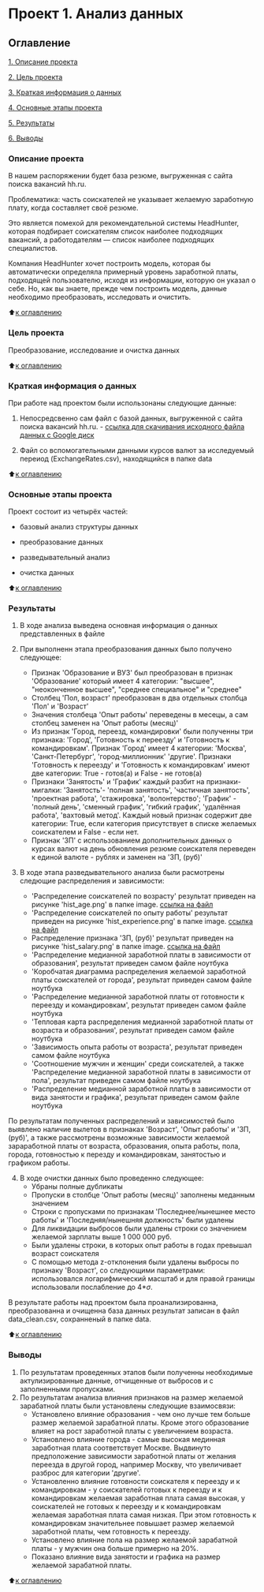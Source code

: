 # Проект 1. Анализ данных

## Оглавление

[1. Описание проекта](https://github.com/Andrey-ShaM/Project_1_Data_analysis/blob/master/README.md#Описание-проекта)

[2. Цель проекта](https://github.com/Andrey-ShaM/Project_1_Data_analysis/blob/master/README.md#Цель-проекта)

[3. Краткая информация о данных](https://github.com/Andrey-ShaM/Project_1_Data_analysis/blob/master/README.md#Краткая-информация-о-данных)

[4. Основные этапы проекта](https://github.com/Andrey-ShaM/Project_1_Data_analysis/blob/master/README.md#Основные-этапы-проекта)

[5. Результаты](https://github.com/Andrey-ShaM/Project_1_Data_analysis/blob/master/README.md#Результаты)

[6. Выводы](https://github.com/Andrey-ShaM/Project_1_Data_analysis/blob/master/README.md#Выводы)

### Описание проекта

В нашем распоряжении будет база резюме, выгруженная с сайта поиска вакансий hh.ru. 

Проблематика: часть соискателей не указывает желаемую заработную плату, когда составляет своё резюме.

Это является помехой для рекомендательной системы HeadHunter, которая подбирает соискателям список наиболее подходящих вакансий, а работодателям — список наиболее подходящих специалистов.

Компания HeadHunter хочет построить модель, которая бы автоматически определяла примерный уровень заработной платы, подходящей пользователю, исходя из информации, которую он указал о себе. Но, как вы знаете, прежде чем построить модель, данные необходимо преобразовать, исследовать и очистить. 

:arrow_up:[к оглавлению](https://github.com/Andrey-ShaM/Project_1_Data_analysis/blob/master/README.md#Оглавление)

### Цель проекта

Преобразование, исследование и очистка данных

:arrow_up:[к оглавлению](https://github.com/Andrey-ShaM/Project_1_Data_analysis/blob/master/README.md#Оглавление)

### Краткая информация о данных

При работе над проектом были использонаны следующие данные:

1. Непосредсвенно сам файл с базой данных, выгруженной с сайта поиска вакансий hh.ru. - [ссылка для скачивания исходного файла данных с Google диск](https://drive.google.com/file/d/1Kb78mAWYKcYlellTGhIjPI-bCcKbGuTn/view)

2. Файл со вспомогательными данными курсов валют за исследуемый переиод (ExchangeRates.csv), находящийся в папке data

:arrow_up:[к оглавлению](https://github.com/Andrey-ShaM/Project_1_Data_analysis/blob/master/README.md#Оглавление)

### Основные этапы проекта

Проект состоит из четырёх частей:

* базовый анализ структуры данных

* преобразование данных

* разведывательный анализ

* очистка данных

:arrow_up:[к оглавлению](https://github.com/Andrey-ShaM/Project_1_Data_analysis/blob/master/README.md#Оглавление)

### Результаты

1. В ходе анализа выведена основная информация о данных представленных в файле

2. При выполненн этапа преобразования данных было получено следующее:
   * Признак 'Образование и ВУЗ' был преобразован в признак 'Образование' который имеет 4 категории: "высшее", "неоконченное высшее", "среднее специальное" и "среднее"
   * Столбец 'Пол, возраст' преобразован в два отдельных столбца 'Пол' и 'Возраст'
   * Значения столбеца 'Опыт работы' переведены в месецы, а сам столбец заменен на 'Опыт работы (месяц)'
   * Из признак 'Город, переезд, командировки' были полученны три признака: 'Город', 'Готовность к переезду' и 'Готовность к командировкам'. Признак 'Город' имеет 4 категории: 'Москва', 'Санкт-Петербург', 'город-миллионник' 'другие'. Признаки 'Готовность к переезду' и 'Готовность к командировкам' имеют две категории: True - готов(а) и False - не готов(а)
   * Признаки 'Занятость' и 'График' каждый разбит на признаки-мигалки: 'Занятость'- 'полная занятость', 'частичная занятость', 'проектная работа', 'стажировка', 'волонтерство'; 'График' - 'полный день', 'сменный график', 'гибкий график', 'удалённая работа', 'вахтовый метод'. Каждый новый признак содержит две категории: True, если категория присутствует в списке желаемых соискателем и False - если нет.
   * Признак 'ЗП' с использованием дополнительных данных о курсах валют на день обновления резюме соискателя переведен к единой валюте - рублях и заменен на 'ЗП, (руб)'
3. В ходе этапа разведывательного анализа были расмотрены следющие распределения и зависимости:
   * 'Распределение соискателей по возрасту' результат приведен на рисунке 'hist_age.png' в папке image. [ссылка на файл](https://github.com/Andrey-ShaM/Project_1_Data_analysis/blob/master/image/hist_age.png)
   * 'Распределение соискателей по опыту работы' результат приведен на рисунке 'hist_experience.png' в папке image. [ссылка на файл](https://github.com/Andrey-ShaM/Project_1_Data_analysis/blob/master/image/hist_experience.png)
   * Распределение признака 'ЗП, (руб)' результат приведен на рисунке 'hist_salary.png' в папке image. [ссылка на файл](https://github.com/Andrey-ShaM/Project_1_Data_analysis/blob/master/image/hist_salary.png)
   * 'Распределение медианной заработной платы в зависимости от образования', результат приведен самом файле ноутбука
   * 'Коробчатая диаграмма распределения желаемой заработной платы соискателей от города', результат приведен самом файле ноутбука
   * 'Распределение медианной заработной платы от готовности к переезду и командировкам', результат приведен самом файле ноутбука
   * 'Тепловая карта распределения медианной заработной платы от возраста и образования', результат приведен самом файле ноутбука
   * 'Зависимость опыта работы от возраста', результат приведен самом файле ноутбука
   * 'Соотношение мужчин и женщин' среди соискателей, а также 'Распределение медианной заработной платы в зависимости от пола', результат приведен самом файле ноутбука
   * 'Распределение медианной заработной платы в зависимости от вида занятости и графика', результат приведен самом файле ноутбука

По результатам полученных распределений и зависимостей было выявлено наличие вылетов в признаках 'Возраст', 'Опыт работы' и 'ЗП, (руб)', а также рассмотрены возможные зависимости желаемой зараработной платы от возраста, образования, опыта работы, пола, города, готовностью к перезду и командировкам, занятостью и графиком работы.

4. В ходе очистки данных было проведенно следующее:
   * Убраны полные дубликаты
   * Пропуски в столбце 'Опыт работы (месяц)' заполнены меданным значением
   * Строки с пропусками по признакам 'Последнее/нынешнее место работы' и 'Последняя/нынешняя должность' были удалены
   * Для ликвидации выбросов были удалены строки со значением желаемой зарплаты выше 1 000 000 руб.
   * Были удалены строки, в которых опыт работы в годах превышал возраст соискателя
   * С помощью метода z-отклонения были удалены выбросы по признаку 'Возраст', со следующими параметрами: использовался логарифмический масштаб и для правой границы использовали послабление до 4*$\sigma$.


В результате работы над проектом была проанализированна, преобразованна и очищенна база данных результат записан в файл data_clean.csv, сохранненый в папке data.

:arrow_up:[к оглавлению](https://github.com/Andrey-ShaM/Project_1_Data_analysis/blob/master/README.md#Оглавление)


### Выводы
1. По результатам проведенных этапов были полученны необходимые актулизированные данные, отчищенные от выбросов и с заполненными пропусками.
2. По результатам анализа влияния признаков на размер желаемой зарабатной платы были установлены следующие взаимосвязи:
   * Установлено влияние образования - чем оно лучше тем больше размер желаемой зарабатной платы. Кроме этого образование влияет на рост заработной платы с увеличением возраста.
   * Установлено влияние города - самые высокая мединная заработная плата соответствует Москве. Выдвинуто предположение зависимости заработной платы от желания переезда в другой город, например Москву, что увеличивает разброс для категории 'другие'.
   * Установленно влияние готовности соискателя к переезду и к командировкам - у соискателей готовых к переезду и к командировкам желаемая заработная плата самая высокая, у соискателей не готовых к переезду и к командировкам желаемая заработная плата самая низкая. При этом готовность к командировкам значительнее повышает размер желаемой заработной платы, чем готовность к переезду.
   * Установлено влияние пола на размер желаемой зарабатной платы - у мужчин она больше примерно на 20%.
   * Показано влияние вида занятости и графика на размер желаемой зарабатной платы.


:arrow_up:[к оглавлению](https://github.com/Andrey-ShaM/Project_1_Data_analysis/blob/master/README.md#Оглавление)